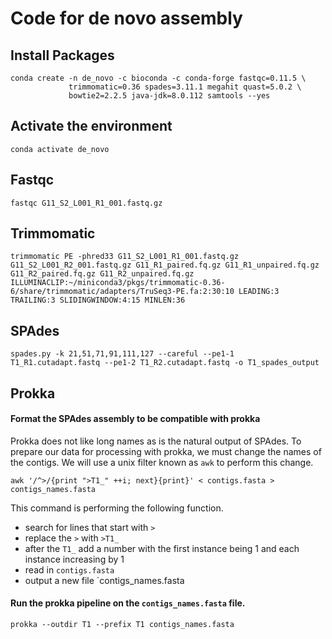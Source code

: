 # Code for de novo assembly

## Install Packages

```{BASH}
conda create -n de_novo -c bioconda -c conda-forge fastqc=0.11.5 \
             trimmomatic=0.36 spades=3.11.1 megahit quast=5.0.2 \
             bowtie2=2.2.5 java-jdk=8.0.112 samtools --yes
```

## Activate the environment
```{BASH}
conda activate de_novo
```


## Fastqc
```{BASH}
fastqc G11_S2_L001_R1_001.fastq.gz
```

## Trimmomatic
```{BASH} 
trimmomatic PE -phred33 G11_S2_L001_R1_001.fastq.gz G11_S2_L001_R2_001.fastq.gz G11_R1_paired.fq.gz G11_R1_unpaired.fq.gz G11_R2_paired.fq.gz G11_R2_unpaired.fq.gz ILLUMINACLIP:~/miniconda3/pkgs/trimmomatic-0.36-6/share/trimmomatic/adapters/TruSeq3-PE.fa:2:30:10 LEADING:3 TRAILING:3 SLIDINGWINDOW:4:15 MINLEN:36
```

## SPAdes
```{BASH}
spades.py -k 21,51,71,91,111,127 --careful --pe1-1 T1_R1.cutadapt.fastq --pe1-2 T1_R2.cutadapt.fastq -o T1_spades_output
```

## Prokka

#### Format the SPAdes assembly to be compatible with prokka
Prokka does not like long names as is the natural output of SPAdes.  To prepare our data for processing with prokka, we must change the names of the contigs.  We will use a unix filter known as `awk` to perform this change.
```{BASH}
awk '/^>/{print ">T1_" ++i; next}{print}' < contigs.fasta > contigs_names.fasta
```
This command is performing the following function.
-  search for lines that start with `>`
-  replace the `>` with `>T1_`
-  after the `T1_` add a number with the first instance being 1 and each instance increasing by 1
-  read in `contigs.fasta`
-  output a new file `contigs_names.fasta

#### Run the prokka pipeline on the `contigs_names.fasta` file.
```{BASH}
prokka --outdir T1 --prefix T1 contigs_names.fasta
```
